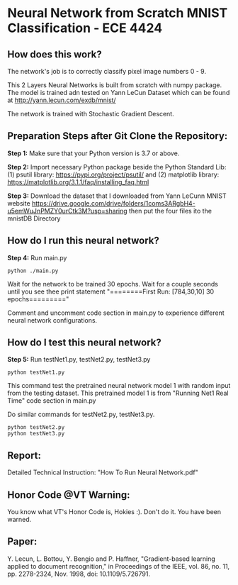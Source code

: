 # Neural Network from Scratch MNIST Classification - ECE 4424
## How does this work? 
The network's job is to correctly classify pixel image numbers 0 - 9.

This 2 Layers Neural Networks is built from scratch with numpy package. The model is trained adn tested on Yann LeCun Dataset which can be found at http://yann.lecun.com/exdb/mnist/

The network is trained with Stochastic Gradient Descent.
## Preparation Steps after Git Clone the Repository:
**Step 1:** Make sure that your Python version is 3.7 or above.

**Step 2:** Import necessary Python package beside the Python Standard Lib: (1) psutil library: https://pypi.org/project/psutil/ and (2) matplotlib library: https://matplotlib.org/3.1.1/faq/installing_faq.html

**Step 3:** Download the dataset that I downloaded from Yann LeCunn MNIST website
https://drive.google.com/drive/folders/1coms3ARgbH4-u5emWuJnPMZY0urCtk3M?usp=sharing then put the four files ito the mnistDB Directory
## How do I run this neural network?
**Step 4:** Run main.py
```
python ./main.py
```
Wait for the network to be trained 30 epochs. Wait for a couple seconds until you see thee print statement "========First Run: [784,30,10] 30 epochs========="

Comment and uncomment code section in main.py to experience different neural network configurations.

## How do I test this neural network?
**Step 5:** Run testNet1.py, testNet2.py, testNet3.py
```
python testNet1.py
```
This command test the pretrained neural network model 1 with random input from the testing dataset. This pretrained model 1 is from "Running Net1 Real Time" code section in main.py

Do similar commands for testNet2.py, testNet3.py.
```
python testNet2.py
python testNet3.py
```
## Report:
Detailed Technical Instruction: "How To Run Neural Network.pdf"
## Honor Code @VT Warning:
You know what VT's Honor Code is, Hokies :). Don't do it. You have been warned.

## Paper:
Y. Lecun, L. Bottou, Y. Bengio and P. Haffner, "Gradient-based learning applied to document recognition," in Proceedings of the IEEE, vol. 86, no. 11, pp. 2278-2324, Nov. 1998, doi: 10.1109/5.726791.